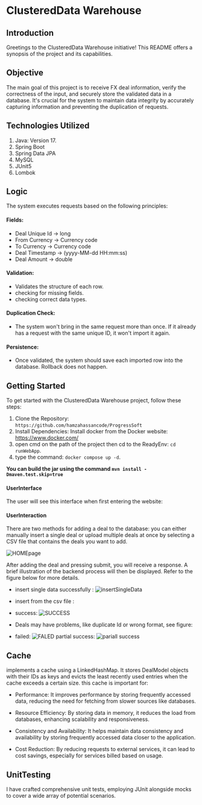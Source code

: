 # ClusteredData Warehouse
## Introduction
Greetings to the ClusteredData Warehouse initiative! This README offers a synopsis of the project and its capabilities.
## Objective
The main goal of this project is to receive FX deal information, verify the correctness of the input, and securely store the validated data in a database. It's crucial for the system to maintain data integrity by accurately capturing information and preventing the duplication of requests.
## Technologies Utilized
1. Java: Version 17.
2. Spring Boot
3. Spring Data JPA
4. MySQL 
5. JUnit5
6. Lombok
## Logic
The system executes requests based on the following principles:

#### Fields:
* Deal Unique Id -> long
* From Currency -> Currency code
* To Currency -> Currency code
* Deal Timestamp -> (yyyy-MM-dd HH:mm:ss)
* Deal Amount -> double
#### Validation:
- Validates the structure of each row.
- checking for missing fields.
- checking correct data types.
#### Duplication Check:
- The system won't bring in the same request more than once. If it already has a request with the same unique ID, it won't import it again.
#### Persistence:
* Once validated, the system should save each imported row into the database. Rollback does not happen.
## Getting Started
To get started with the ClusteredData Warehouse project, follow these steps:
1. Clone the Repository:
   ```https://github.com/hamzahassancode/ProgressSoft```
2. Install Dependencies: Install docker from the Docker website: https://www.docker.com/
4. open cmd on the path of the project then cd to the ReadyEnv: ```cd runWebApp```.
5. type the command: ```docker compose up -d```.

__You can build the jar using the command `mvn install -Dmaven.test.skip=true`__
#### UserInterface
The user will see this interface when first entering the website:



#### UserInteraction 
There are two methods for adding a deal to the database: you can either manually insert a single deal or upload multiple deals at once by selecting a CSV file that contains the deals you want to add.

![HOMEpage](https://github.com/hamzahassancode/ProgressSoftAssignment/assets/133760155/f1b14e3b-129a-45db-8929-8b87c1fd6999)



After adding the deal and pressing submit, you will receive a response. A brief illustration of the backend process will then be displayed. Refer to the figure below for more details.

- insert single data successfully :
![insertSingleData](https://github.com/hamzahassancode/ProgressSoftAssignment/assets/133760155/e2bffa26-27ed-49d0-b696-9ea72cb66b2a)

- insert from the csv file :
- success:
![SUCCESS](https://github.com/hamzahassancode/ProgressSoftAssignment/assets/133760155/d53848d3-88a1-46b5-bd79-ca222fddd7d6)

- Deals may have problems, like duplicate Id or wrong format, see figure: 
- failed:
![FALED](https://github.com/hamzahassancode/ProgressSoftAssignment/assets/133760155/8f53404d-4d78-4ebb-94b0-fd21f850bc87)
partial success:
![pariall success](https://github.com/hamzahassancode/ProgressSoftAssignment/assets/133760155/d4da6b68-7811-43ee-810c-302da09150f6)


## Cache
implements a cache using a LinkedHashMap. It stores DealModel objects with their IDs as keys and evicts the least recently used entries when the cache exceeds a certain size.
this cache is important for:

- Performance: It improves performance by storing frequently accessed data, reducing the need for fetching from slower sources like databases.

- Resource Efficiency: By storing data in memory, it reduces the load from databases, enhancing scalability and responsiveness.

- Consistency and Availability: It helps maintain data consistency and availability by storing frequently accessed data closer to the application.

- Cost Reduction: By reducing requests to external services, it can lead to cost savings, especially for services billed based on usage.

## UnitTesting
I have crafted comprehensive unit tests, employing JUnit alongside mocks to cover a wide array of potential scenarios.

